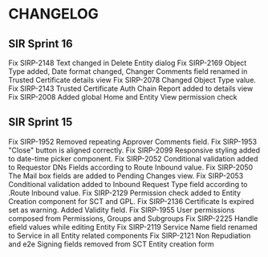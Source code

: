 # CHANGELOG

## SIR Sprint 16
Fix SIRP-2148 Text changed in Delete Entity dialog
Fix SIRP-2169 Object Type added, Date format changed, Changer Comments field renamed in Trusted Certificate details view
Fix SIRP-2078 Changed Object Type value.
Fix SIRP-2143 Trusted Certificate Auth Chain Report added to details view
Fix SIRP-2008 Added global Home and Entity View permission check

## SIR Sprint 15
Fix SIRP-1952 Removed repeating Approver Comments field.
Fix SIRP-1953 "Close" button is aligned correctly.
Fix SIRP-2099 Responsive styling added to date-time picker component.
Fix SIRP-2052 Conditional validation added to Requestor DNs Fields according to Route Inbound value.
Fix SIRP-2050 The Mail box fields are added to Pending Changes view.
Fix SIRP-2053 Conditional validation added to Inbound Request Type field according to .Route Inbound value.
Fix SIRP-2129 Permission check added to Entity Creation component for SCT and GPL.
Fix SIRP-2136 Certificate Is expired set as warning. Added Validity field.
Fix SIRP-1955 User permissions composed from Permissions, Groups and Subgroups
Fix SIRP-2225 Handle efield values while editing Entity
Fix SIRP-2119 Service Name field renamed to Service in all Entity related components
Fix SIRP-2121 Non Repudiation and e2e Signing fields removed from SCT Entity creation form
